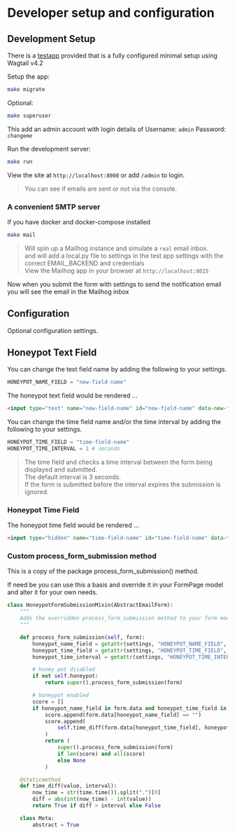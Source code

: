 # Developer setup and configuration

## Development Setup

There is a [testapp](../tests/testapp/) provided that is a fully configured minimal setup using Wagtail v4.2

Setup the app:

```bash
make migrate
```

Optional:

```bash
make superuser
```

This add an admin account with login details of Username: `admin` Password: `changeme`

Run the development server:

```bash
make run
```

View the site at `http://localhost:8000` or add `/admin` to login.

> You can see if emails are sent or not via the console.

### A convenient SMTP server

If you have docker and docker-compose installed

```bash
make mail
```

> Will spin up a Mailhog instance and simulate a `real` email inbox.  
and will add a local.py file to settings in the test app settings with the correct EMAIL_BACKEND and credentials  
View the Mailhog app in your browser at `http://localhost:8025`

Now when you submit the form with settings to send the notification email you will see the email in the Mailhog inbox

## Configuration

Optional configuration settings.

## Honeypot Text Field

You can change the text field name by adding the following to your settings.

```python
HONEYPOT_NAME_FIELD = "new-field-name"
```

The honeypot text field would be rendered ...

```html
<input type="text" name="new-field-name" id="new-field-name" data-new-field-name="" tabindex="-1" autocomplete="off">
```

You can change the time field name and/or the time interval by adding the following to your settings.

```python
HONEYPOT_TIME_FIELD = "time-field-name"
HONEYPOT_TIME_INTERVAL = 1 # seconds
```

> The time field and checks a time interval between the form being displayed and submitted.  
The default interval is 3 seconds.  
If the form is submitted before the interval expires the submission is ignored.

### Honeypot Time Field

The honeypot time field would be rendered ...

```html
<input type="hidden" name="time-field-name" id="time-field-name" data-time-field-name="" tabindex="-1" autocomplete="off">
```

### Custom process_form_submission method

This is a copy of the package process_form_submission() method.

If need be you can use this a basis and override it in your FormPage model and alter it for your own needs.

```python
class HoneypotFormSubmissionMixin(AbstractEmailForm):
    """
    Adds the overridden process_form_submission method to your form model
    """

    def process_form_submission(self, form):
        honeypot_name_field = getattr(settings, "HONEYPOT_NAME_FIELD", "whf_name")
        honeypot_time_field = getattr(settings, "HONEYPOT_TIME_FIELD", "whf_time")
        honeypot_time_interval = getattr(settings, "HONEYPOT_TIME_INTERVAL", 3)

        # honey pot disabled
        if not self.honeypot:
            return super().process_form_submission(form)

        # honeypot enabled
        score = []
        if honeypot_name_field in form.data and honeypot_time_field in form.data:
            score.append(form.data[honeypot_name_field] == "")
            score.append(
                self.time_diff(form.data[honeypot_time_field], honeypot_time_interval)
            )
            return (
                super().process_form_submission(form)
                if len(score) and all(score)
                else None
            )

    @staticmethod
    def time_diff(value, interval):
        now_time = str(time.time()).split(".")[0]
        diff = abs(int(now_time) - int(value))
        return True if diff > interval else False

    class Meta:
        abstract = True

```
